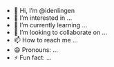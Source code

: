 - 👋 Hi, I’m @idenlingen
- 👀 I’m interested in ...
- 🌱 I’m currently learning ...
- 💞️ I’m looking to collaborate on ...
- 📫 How to reach me ...
- 😄 Pronouns: ...
- ⚡ Fun fact: ...

<!---
idenlingen/idenlingen is a ✨ special ✨ repository because its `README.md` (this file) appears on your GitHub profile.
You can click the Preview link to take a look at your changes.
--->
